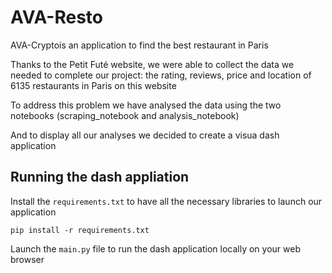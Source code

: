 # AVA-Resto
<p>AVA-Cryptois an application to find the best restaurant in Paris</p>
<p>Thanks to the Petit Futé website, we were able to collect the data we needed to complete our project: the rating, reviews, price and location of 6135 restaurants in Paris on this website</p>
<p>To address this problem we have analysed the data using the two notebooks (scraping_notebook and analysis_notebook)</p>
<p>And to display all our analyses we decided to create a visua dash application</p>

## Running the dash appliation
<p>Install the <code>requirements.txt</code> to have all the necessary libraries to launch our application</p>
<pre><code>pip install -r requirements.txt</code></pre>
<p>Launch the <code>main.py</code> file to run the dash application locally on your web browser</p>
